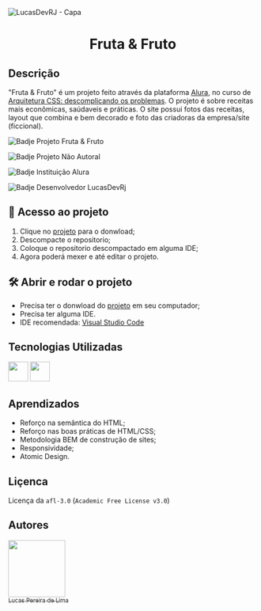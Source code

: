 ![LucasDevRJ - Capa](https://user-images.githubusercontent.com/95040236/147415952-3be56c26-f85d-4489-bb6b-e32128ac7ce3.png)

<h1 align="center">Fruta & Fruto</h1>

## Descrição

"Fruta & Fruto" é um projeto feito através da plataforma [Alura](https://alura.com.br), no curso de [Arquitetura CSS: descomplicando os problemas](https://cursos.alura.com.br/course/arquitetura-css). O projeto é sobre receitas mais econômicas, saúdaveis e práticas. O site possui fotos das receitas, layout que combina e bem decorado e foto das criadoras da empresa/site (ficcional).

![Badje Projeto Fruta & Fruto](https://img.shields.io/badge/Projeto-Fruto&Fruta-green)

![Badje Projeto Não Autoral](https://img.shields.io/badge/Autoral-N%C3%A3o-green)

![Badje Instituição Alura](https://img.shields.io/badge/Institui%C3%A7%C3%A3o-Alura-green)

![Badje Desenvolvedor LucasDevRj](https://img.shields.io/badge/Desenvolvedor-LucasDevRJ-green)

## 📁 Acesso ao projeto

1. Clique no <a href="https://github.com/LucasDevRJ/frutaFruto/archive/refs/heads/master.zip">projeto</a> para o donwload;
2. Descompacte o repositorio;
3. Coloque o repositorio descompactado em alguma IDE;
4. Agora poderá mexer e até editar o projeto.

## 🛠️ Abrir e rodar o projeto

* Precisa ter o donwload do <a href="https://github.com/LucasDevRJ/frutaFruto/archive/refs/heads/master.zip">projeto</a> em seu computador;
* Precisa ter alguma IDE.
* IDE recomendada: <a href="https://code.visualstudio.com/">Visual Studio Code</a>

## Tecnologias Utilizadas
<img src="https://cdn.jsdelivr.net/gh/devicons/devicon/icons/html5/html5-original.svg" width="40" height="40"/> 
<img src="https://cdn.jsdelivr.net/gh/devicons/devicon/icons/css3/css3-original.svg" width="40" height="40" /> 

## Aprendizados
* Reforço na semântica do HTML;
* Reforço nas boas práticas de HTML/CSS;
* Metodologia BEM de construção de sites;
* Responsividade;
* Atomic Design.

## Liçenca

Licença da `afl-3.0` (`Academic Free License v3.0`)

## Autores

[<img src="https://avatars.githubusercontent.com/u/95040236?v=4" width=115><br><sub>Lucas Pereira de Lima</sub>](https://github.com/LucasDevRJ)
